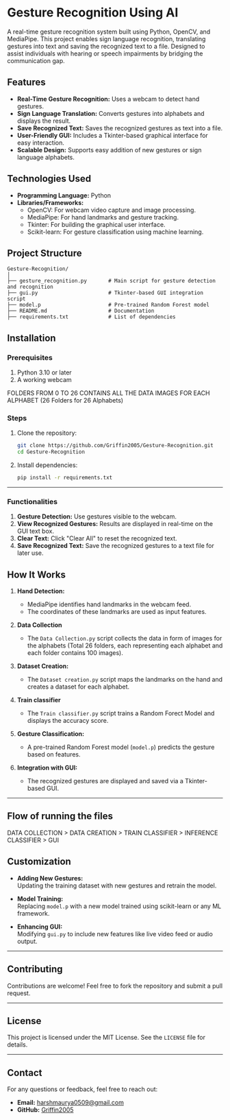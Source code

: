 # **Gesture Recognition Using AI**

A real-time gesture recognition system built using Python, OpenCV, and MediaPipe. 
This project enables sign language recognition, translating gestures into text and saving the recognized text to a file. 
Designed to assist individuals with hearing or speech impairments by bridging the communication gap.


## **Features**

- **Real-Time Gesture Recognition:** Uses a webcam to detect hand gestures.
- **Sign Language Translation:** Converts gestures into alphabets and displays the result.
- **Save Recognized Text:** Saves the recognized gestures as text into a file.
- **User-Friendly GUI:** Includes a Tkinter-based graphical interface for easy interaction.
- **Scalable Design:** Supports easy addition of new gestures or sign language alphabets.


## **Technologies Used**

- **Programming Language:** Python
- **Libraries/Frameworks:**
  - OpenCV: For webcam video capture and image processing.
  - MediaPipe: For hand landmarks and gesture tracking.
  - Tkinter: For building the graphical user interface.
  - Scikit-learn: For gesture classification using machine learning.


## **Project Structure**

```
Gesture-Recognition/
│
├── gesture_recognition.py       # Main script for gesture detection and recognition
├── gui.py                       # Tkinter-based GUI integration script
├── model.p                      # Pre-trained Random Forest model
├── README.md                    # Documentation 
├── requirements.txt             # List of dependencies
```

## **Installation**

### **Prerequisites**
1. Python 3.10 or later
2. A working webcam

FOLDERS FROM 0 TO 26 CONTAINS ALL THE DATA IMAGES FOR EACH ALPHABET (26 Folders for 26 Alphabets)

### **Steps**
1. Clone the repository:
   ```bash
   git clone https://github.com/Griffin2005/Gesture-Recognition.git
   cd Gesture-Recognition
   ```

2. Install dependencies:
   ```bash
   pip install -r requirements.txt
   ```
---


### **Functionalities**
1. **Gesture Detection:** Use gestures visible to the webcam.
2. **View Recognized Gestures:** Results are displayed in real-time on the GUI text box.
3. **Clear Text:** Click "Clear All" to reset the recognized text.
4. **Save Recognized Text:** Save the recognized gestures to a text file for later use.


## **How It Works**

1. **Hand Detection:**  
   - MediaPipe identifies hand landmarks in the webcam feed.
   - The coordinates of these landmarks are used as input features.

2. **Data Collection**  
   - The `Data Collection.py` script collects the data in form of images for the alphabets (Total 26 folders, each representing each alphabet and each folder contains 100 images).

3. **Dataset Creation:**
   - The `Dataset creation.py` script maps the landmarks on the hand and creates a dataset for each alphabet.
  
4. **Train classifier**
   - The `Train classifier.py` script trains a Random Forect Model and displays the accuracy score.

3. **Gesture Classification:**  
   - A pre-trained Random Forest model (`model.p`) predicts the gesture based on features.

4. **Integration with GUI:**  
   - The recognized gestures are displayed and saved via a Tkinter-based GUI.

---

## **Flow of running the files**
   DATA COLLECTION > DATA CREATION > TRAIN CLASSIFIER > INFERENCE CLASSIFIER > GUI

## **Customization**

- **Adding New Gestures:**  
  Updating the training dataset with new gestures and retrain the model.
  
- **Model Training:**  
  Replacing `model.p` with a new model trained using scikit-learn or any ML framework.

- **Enhancing GUI:**  
  Modifying `gui.py` to include new features like live video feed or audio output.

---

## **Contributing**

Contributions are welcome! Feel free to fork the repository and submit a pull request. 

---

## **License**

This project is licensed under the MIT License. See the `LICENSE` file for details.

---

## **Contact**

For any questions or feedback, feel free to reach out:

- **Email:** harshmaurya0509@gmail.com
- **GitHub:** [Griffin2005](https://github.com/Griffin2005)
